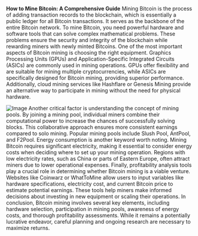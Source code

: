 **How to Mine Bitcoin: A Comprehensive Guide**
Mining Bitcoin is the process of adding transaction records to the blockchain, which is essentially a public ledger for all Bitcoin transactions. It serves as the backbone of the entire Bitcoin network. To mine Bitcoin, you need powerful hardware and software tools that can solve complex mathematical problems. These problems ensure the security and integrity of the blockchain while rewarding miners with newly minted Bitcoins.
One of the most important aspects of Bitcoin mining is choosing the right equipment. Graphics Processing Units (GPUs) and Application-Specific Integrated Circuits (ASICs) are commonly used in mining operations. GPUs offer flexibility and are suitable for mining multiple cryptocurrencies, while ASICs are specifically designed for Bitcoin mining, providing superior performance. Additionally, cloud mining services like Hashflare or Genesis Mining provide an alternative way to participate in mining without the need for physical hardware.

![Image](https://github.com/user-attachments/assets/4a25d116-2220-4385-b08e-f287af8fcbc4)
Another critical factor is understanding the concept of mining pools. By joining a mining pool, individual miners combine their computational power to increase the chances of successfully solving blocks. This collaborative approach ensures more consistent earnings compared to solo mining. Popular mining pools include Slush Pool, AntPool, and F2Pool.
Energy consumption is another keyword worth noting. Mining Bitcoin requires significant electricity, making it essential to consider energy costs when deciding where to set up your mining operation. Regions with low electricity rates, such as China or parts of Eastern Europe, often attract miners due to lower operational expenses.
Finally, profitability analysis tools play a crucial role in determining whether Bitcoin mining is a viable venture. Websites like Coinwarz or WhatToMine allow users to input variables like hardware specifications, electricity cost, and current Bitcoin price to estimate potential earnings. These tools help miners make informed decisions about investing in new equipment or scaling their operations.
In conclusion, Bitcoin mining involves several key elements, including hardware selection, participation in mining pools, awareness of energy costs, and thorough profitability assessments. While it remains a potentially lucrative endeavor, careful planning and ongoing research are necessary to maximize returns.
